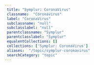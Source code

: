 ```yaml
--- 
 title: "Symplur: CoronaVirus" 
 classname:  "Coronavirus" 
 label: "CoronaVirus" 
 subclassname: "null" 
 subclasslabel: "null" 
 parentclassname: "Symplur" 
 parentclasslabel: "Symplur" 
 equalentCollections: [] 
 collections: ['Symplur: CoronaVirus']
 aliases:  "/topic/symplur-coronavirus"  
 searchCategory: "topic" 
---
```

